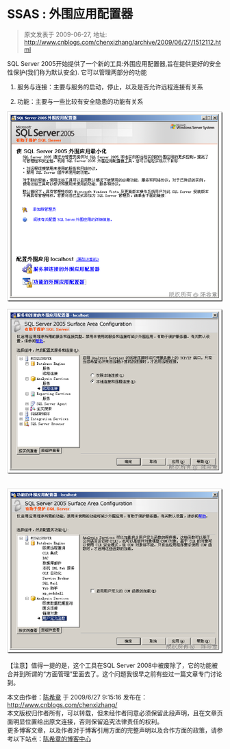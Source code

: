# SSAS : 外围应用配置器 
> 原文发表于 2009-06-27, 地址: http://www.cnblogs.com/chenxizhang/archive/2009/06/27/1512112.html 


SQL Server 2005开始提供了一个新的工具:外围应用配置器,旨在提供更好的安全性保护(我们称为默认安全). 它可以管理两部分的功能

 1. 服务与连接：主要与服务的启动，停止，以及是否允许远程连接有关系

 2. 功能：主要与一些比较有安全隐患的功能有关系

 [![image](./images/1512112-image_thumb_1.png "image")](http://images.cnblogs.com/cnblogs_com/chenxizhang/WindowsLiveWriter/SSAS_6124/image_4.png) 

 [![image](./images/1512112-image_thumb_2.png "image")](http://images.cnblogs.com/cnblogs_com/chenxizhang/WindowsLiveWriter/SSAS_6124/image_6.png) 

 [![image](./images/1512112-image_thumb.png "image")](http://images.cnblogs.com/cnblogs_com/chenxizhang/WindowsLiveWriter/SSAS_6124/image_2.png) 

   【注意】值得一提的是，这个工具在SQL Server 2008中被废除了，它的功能被合并到所谓的“方面管理”里面去了。这个问题我很早之前有些过一篇文章专门讨论到。

 本文由作者：[陈希章](http://www.xizhang.com) 于 2009/6/27 9:15:16 发布在：<http://www.cnblogs.com/chenxizhang/>  
 本文版权归作者所有，可以转载，但未经作者同意必须保留此段声明，且在文章页面明显位置给出原文连接，否则保留追究法律责任的权利。   
 更多博客文章，以及作者对于博客引用方面的完整声明以及合作方面的政策，请参考以下站点：[陈希章的博客中心](http://www.xizhang.com/blog.htm) 